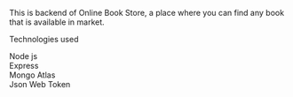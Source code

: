 

This is backend of  Online Book Store, a place where you can find any book that is available in market.


Technologies used

Node js <br>
Express <br>
Mongo Atlas <br>
Json Web Token <br>